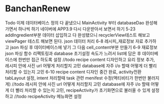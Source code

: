 # BanchanRenew
Todo 이제 데이터베이스 정의 다 끝냈으니 MainActivity 부터 databaseDao 완성해가면서 하나씩 하기 네이버에 APP3.9 다시 다운받아서 보면서 하기 
5-23 addIngredient부분 데이터 삽입하고 다 완성됐으니 recyclerView테스트 해보고 viewPager 테스트 해보면 된다.
json 데이터 처리
6-8 레시피_재료정보 자료 추가하고 json 파싱 후 데이터베이스에 넣기 그 다음 cell_content부분 만들기
6-9 재료정보 json 파싱 함수 리팩토링과 database 초기설정 속도가 느려서 list에 담은 후 데이터베이스에 한번만 접근 하도록 설정
//todo recipe content 디자인하고 요리 정보 추가, 레시피 안에 사진 url 어떻게 처리할지 고민 database에 자주 i/o 할때 어떻게 더 빨리 처리할 수 있는지 고민
6-10 recipe content 디자인 중간 완료, activity전환 tabLayout 설정, intent 처리할때 task 관련 menifest 수정(액티비티가 한번만 불러지게)
//todo 레시피 안에 사진 url 어떻게 처리할지 고민 database에 자주 i/o 할때 어떻게 더 빨리 처리할 수 있는지 고민, recipeActivity가 초기화면으로 불러올 수 있게 설정하고
//todo recipeActivity 메뉴화면 설정

